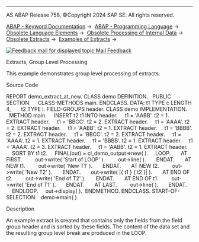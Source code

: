   

* * *

AS ABAP Release 758, ©Copyright 2024 SAP SE. All rights reserved.

[ABAP - Keyword Documentation](javascript:call_link\('abenabap.htm'\)) →  [ABAP - Programming Language](javascript:call_link\('abenabap_reference.htm'\)) →  [Obsolete Language Elements](javascript:call_link\('abenabap_obsolete.htm'\)) →  [Obsolete Processing of Internal Data](javascript:call_link\('abendata_internal_obsolete.htm'\)) →  [Obsolete Extracts](javascript:call_link\('abenabap_extracts_extended.htm'\)) →  [Examples of Extracts](javascript:call_link\('abenextract_abexas.htm'\)) → 

 [![](Mail.gif?object=Mail.gif "Feedback mail for displayed topic") Mail Feedback](mailto:f1_help@sap.com?subject=Feedback%20on%20ABAP%20Documentation&body=Document:%20Extracts%2C%20Group%20Level%20Processing%2C%20ABENEXTRACT_GROUP_ABEXA%2C%20758%0D%0A%0D%0AError:%0D%0A%0D%0A%0D%0A%0D%0ASuggestion%20for%20improvement:)

Extracts, Group Level Processing

This example demonstrates group level processing of extracts.

Source Code   

REPORT demo\_extract\_at\_new.
CLASS demo DEFINITION.
  PUBLIC SECTION.
    CLASS-METHODS main.
ENDCLASS.
DATA: t1 TYPE c LENGTH 4,
      t2 TYPE i.
FIELD-GROUPS header.
CLASS demo IMPLEMENTATION.
  METHOD main.
    INSERT t2 t1 INTO header.
    t1 = 'AABB'. t2 = 1. EXTRACT header.
    t1 = 'BBCC'. t2 = 2. EXTRACT header.
    t1 = 'AAAA'. t2 = 2. EXTRACT header.
    t1 = 'AABB'. t2 = 1. EXTRACT header.
    t1 = 'BBBB'. t2 = 2. EXTRACT header.
    t1 = 'BBCC'. t2 = 2. EXTRACT header.
    t1 = 'AAAA'. t2 = 1. EXTRACT header.
    t1 = 'BBBB'. t2 = 1. EXTRACT header.
    t1 = 'AAAA'. t2 = 3. EXTRACT header.
    t1 = 'AABB'. t2 = 1. EXTRACT header.
    SORT BY t1 t2.
    FINAL(out) = cl\_demo\_output=>new( ).
    LOOP.
      AT FIRST.
        out->write( 'Start of LOOP' ).
        out->line( ).
      ENDAT.
      AT NEW t1.
        out->write( 'New T1' ).
      ENDAT.
      AT NEW t2.
        out->write( 'New T2' ).
      ENDAT.
      out->write( |{ t1 } { t2 }| ).
      AT END OF t2.
        out->write( 'End of T2' ).
      ENDAT.
      AT END OF t1.
        out->write( 'End of T1' ).
      ENDAT.
      AT LAST.
        out->line( ).
      ENDAT.
    ENDLOOP.
    out->display( ).  ENDMETHOD.
ENDCLASS.
START-OF-SELECTION.
  demo=>main( ).

Description   

An example extract is created that contains only the fields from the field group header and is sorted by these fields. The content of the data set and the resulting group level break are produced in the LOOP.